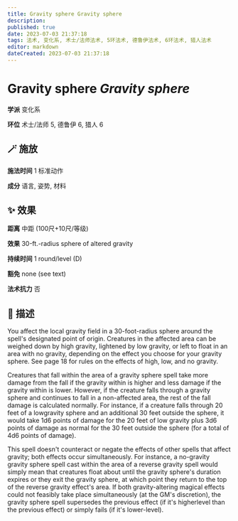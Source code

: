 ```yaml
---
title: Gravity sphere Gravity sphere
description: 
published: true
date: 2023-07-03 21:37:18
tags: 法术, 变化系, 术士/法师法术, 5环法术, 德鲁伊法术, 6环法术, 猎人法术
editor: markdown
dateCreated: 2023-07-03 21:37:18
---
```


# **Gravity sphere** *Gravity sphere*

**学派** 变化系 

**环位** 术士/法师 5, 德鲁伊 6, 猎人 6

## 🪄 施放

**施法时间** 1 标准动作

**成分** 语言, 姿势, 材料

## ✨ 效果  

**距离** 中距 (100尺+10尺/等级) 

**效果** 30-ft.-radius sphere of altered gravity 

**持续时间** 1 round/level (D) 

**豁免** none (see text)

**法术抗力** 否

## 📖 描述

You affect the local gravity field in a 30-foot-radius sphere around the spell's designated point of origin. Creatures in the affected area can be weighed down by high gravity, lightened by low gravity, or left to float in an area with no gravity, depending on the effect you choose for your gravity sphere. See page 18 for rules on the effects of high, low, and no gravity.

Creatures that fall within the area of a gravity sphere spell take more damage from the fall if the gravity within is higher and less damage if the gravity within is lower. However, if the creature falls through a gravity sphere and continues to fall in a non-affected area, the rest of the fall damage is calculated normally. For instance, if a creature falls through 20 feet of a lowgravity sphere and an additional 30 feet outside the sphere, it would take 1d6 points of damage for the 20 feet of low gravity plus 3d6 points of damage as normal for the 30 feet outside the sphere (for a total of 4d6 points of damage).

This spell doesn't counteract or negate the effects of other spells that affect gravity; both effects occur simultaneously. For instance, a no-gravity gravity sphere spell cast within the area of a reverse gravity spell would simply mean that creatures float about until the gravity sphere's duration expires or they exit the gravity sphere, at which point they return to the top of the reverse gravity effect's area. If both gravity-altering magical effects could not feasibly take place simultaneously (at the GM's discretion), the gravity sphere spell supersedes the previous effect (if it's higherlevel than the previous effect) or simply fails (if it's lower-level).
    